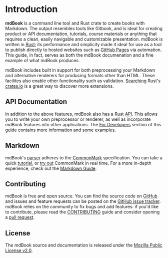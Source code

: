 # Introduction

**mdBook** is a command line tool and Rust crate to create books with Markdown. The output resembles tools like Gitbook,
and is ideal for creating product or API documentation, tutorials, course materials or anything that requires a clean,
easily navigable and customizable presentation. mdBook is written in [Rust](https://www.rust-lang.org); its performance
and simplicity made it ideal for use as a tool to publish directly to hosted websites such
as [GitHub Pages](https://pages.github.com) via automation. This guide, in fact, serves as both the mdBook documenation
and a fine example of what mdBook produces.

mdBook includes built in support for both preprocessing your Markdown and alternative renderers for producing formats
other than HTML. These facilites also enable other functionality such as
validation. [Searching](https://crates.io/search?q=mdbook&sort=relevance) Rust's [crates.io](https://crates.io) is a
great way to discover more extensions.

## API Documentation

In addition to the above features, mdBook also has a Rust [API](https://docs.rs/mdbook/*/mdbook/). This allows you to
write your own preprocessor or renderer, as well as incorporate mdBook features into other applications.
The [For Developers](for_developers) section of this guide contains more information and some examples.

## Markdown

mdBook's [parser](https://github.com/raphlinus/pulldown-cmark) adheres to the [CommonMark](https://commonmark.org/)
specification. You can take a quick [tutorial](https://commonmark.org/help/tutorial/),
or [try out](https://spec.commonmark.org/dingus/) CommonMark in real time. For a more in-depth experience, check out the
[Markdown Guide](https://www.markdownguide.org).

## Contributing

mdBook is free and open source. You can find the source code on
[GitHub](https://github.com/rust-lang/mdBook) and issues and feature requests can be posted on
the [GitHub issue tracker](https://github.com/rust-lang/mdBook/issues). mdBook relies on the community to fix bugs and
add features: if you'd like to contribute, please read
the [CONTRIBUTING](https://github.com/rust-lang/mdBook/blob/master/CONTRIBUTING.md) guide and consider opening
a [pull request](https://github.com/rust-lang/mdBook/pulls).

## License

The mdBook source and documentation is released under
the [Mozilla Public License v2.0](https://www.mozilla.org/MPL/2.0/).
